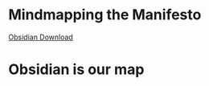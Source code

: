 # Mindmapping the Manifesto

[Obsidian Download](https://obsidian.md/download)

# Obsidian is our map
